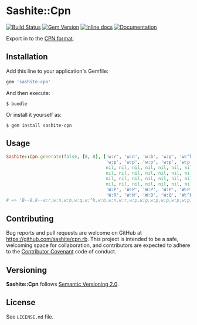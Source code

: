 # Sashite::Cpn

[![Build Status](https://travis-ci.org/sashite/cpn.rb.svg?branch=master)][travis]
[![Gem Version](https://badge.fury.io/rb/sashite-cpn.svg)][gem]
[![Inline docs](http://inch-ci.org/github/sashite/cpn.rb.svg?branch=master)][inchpages]
[![Documentation](http://img.shields.io/:yard-docs-38c800.svg)][rubydoc]

Export in to the [CPN format](http://www.sashite.com/developer/wiki/Chess-Position-Notation).

## Installation

Add this line to your application's Gemfile:

```ruby
gem 'sashite-cpn'
```

And then execute:

    $ bundle

Or install it yourself as:

    $ gem install sashite-cpn

## Usage

```ruby
Sashite::Cpn.generate(false, [8, 8], ['w:r', 'w:n', 'w:b', 'w:q', 'w:^k', 'w:b', 'w:n', 'w:r',
                                      'w:p', 'w:p', 'w:p', 'w:p', 'w:p', 'w:p', 'w:p', 'w:p',
                                      nil, nil, nil, nil, nil, nil, nil, nil,
                                      nil, nil, nil, nil, nil, nil, nil, nil,
                                      nil, nil, nil, nil, nil, nil, nil, nil,
                                      nil, nil, nil, nil, nil, nil, nil, nil,
                                      'W:P', 'W:P', 'W:P', 'W:P', 'W:P', 'W:P', 'W:P', 'W:P',
                                      'W:R', 'W:N', 'W:B', 'W:Q', 'W:^K', 'W:B', 'W:N', 'W:R'], [])
# => 'B--8,8--w:r,w:n,w:b,w:q,w:^k,w:b,w:n,w:r,w:p,w:p,w:p,w:p,w:p,w:p,w:p,w:p,,,,,,,,,,,,,,,,,,,,,,,,,,,,,,,,,W:P,W:P,W:P,W:P,W:P,W:P,W:P,W:P,W:R,W:N,W:B,W:Q,W:^K,W:B,W:N,W:R--'
```

## Contributing

Bug reports and pull requests are welcome on GitHub at https://github.com/sashite/cpn.rb. This project is intended to be a safe, welcoming space for collaboration, and contributors are expected to adhere to the [Contributor Covenant](contributor-covenant.org) code of conduct.

## Versioning

__Sashite::Cpn__ follows [Semantic Versioning 2.0](http://semver.org/).

## License

See `LICENSE.md` file.

[gem]: https://rubygems.org/gems/sashite-cpn
[travis]: https://travis-ci.org/sashite/cpn.rb
[inchpages]: http://inch-ci.org/github/sashite/cpn.rb/
[rubydoc]: http://rubydoc.info/gems/sashite-cpn/frames
